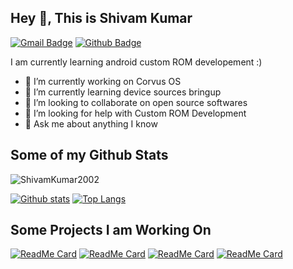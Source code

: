 ## Hey 👋, This is Shivam Kumar
[![Gmail Badge](https://img.shields.io/badge/-kumar.shivam.jarvis@gmail.com-c14438?style=flat&logo=Gmail&logoColor=white&link=mailto:kumar.shivam.jarvis@gmail.com)](mailto:kumar.shivam.jarvis@gmail.com) [![Github Badge](https://img.shields.io/badge/-ShivamKumar2002-grey?style=flat&logo=github&logoColor=white&link=https://github.com/ShivamKumar2002/)](https://www.github.com/ShivamKumar2002/)
<p align='left'>I am currently learning android custom ROM developement :)</p>

- 🔭 I’m currently working on Corvus OS 
- 🌱 I’m currently learning device sources bringup 
- 👯 I’m looking to collaborate on open source softwares 
- 🤔 I’m looking for help with Custom ROM Development 
- 💬 Ask me about anything I know 

## Some of my Github Stats
<p align=left> <img src=https://komarev.com/ghpvc/?username=ShivamKumar2002 alt=ShivamKumar2002 /> </p>

[![Github stats](https://github-readme-stats.vercel.app/api?username=ShivamKumar2002&show_icons=true&include_all_commits=true&count_private=true&theme=vue-dark)](https://github.com/ShivamKumar2002/github-readme-stats)
[![Top Langs](https://github-readme-stats.vercel.app/api/top-langs/?username=ShivamKumar2002&layout=compact&include_all_commits=true&count_private=true&theme=vue-dark)](https://github.com/ShivamKumar2002/github-readme-stats)

## Some Projects I am Working On
[![ReadMe Card](https://github-readme-stats.vercel.app/api/pin/?username=ShivamKumar2002&repo=device_xiaomi_violet&theme=vue-dark)](https://github.com/ShivamKumar2002/device_xiaomi_violet)
[![ReadMe Card](https://github-readme-stats.vercel.app/api/pin/?username=ShivamKumar2002&repo=msm-4.14&theme=vue-dark)](https://github.com/ShivamKumar2002/msm-4.14)
[![ReadMe Card](https://github-readme-stats.vercel.app/api/pin/?username=ShivamKumar2002&repo=new_device_violet&theme=vue-dark)](https://github.com/ShivamKumar2002/new_device_violet)
[![ReadMe Card](https://github-readme-stats.vercel.app/api/pin/?username=ShivamKumar2002&repo=new_vendor_violet&theme=vue-dark)](https://github.com/ShivamKumar2002/new_vendor_violet)


<!--
**ShivamKumar2002/ShivamKumar2002** is a ✨ _special_ ✨ repository because its `README.md` (this file) appears on your GitHub profile.

Here are some ideas to get you started:

- 🔭 I’m currently working on ...
- 🌱 I’m currently learning ...
- 👯 I’m looking to collaborate on ...
- 🤔 I’m looking for help with ...
- 💬 Ask me about ...
- 📫 How to reach me: ...
- 😄 Pronouns: ...
- ⚡ Fun fact: ...
-->
